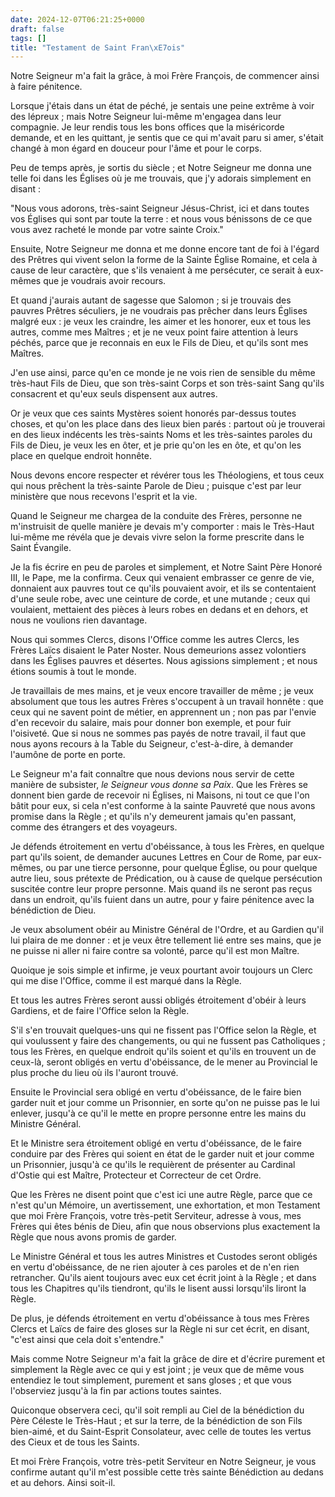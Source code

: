 ```yaml
---
date: 2024-12-07T06:21:25+0000
draft: false
tags: []
title: "Testament de Saint Fran\xE7ois"
---
```




Notre Seigneur m'a fait la grâce, à moi Frère François, de commencer ainsi à faire pénitence.

Lorsque j'étais dans un état de péché, je sentais une peine extrême à voir des lépreux ; mais Notre Seigneur lui-même m'engagea dans leur compagnie. Je leur rendis tous les bons offices que la miséricorde demande, et en les quittant, je sentis que ce qui m'avait paru si amer, s'était changé à mon égard en douceur pour l'âme et pour le corps.

Peu de temps après, je sortis du siècle ; et Notre Seigneur me donna une telle foi dans les Églises où je me trouvais, que j'y adorais simplement en disant :

"Nous vous adorons, très-saint Seigneur Jésus-Christ, ici et dans toutes vos Églises qui sont par toute la terre : et nous vous bénissons de ce que vous avez racheté le monde par votre sainte Croix."

Ensuite, Notre Seigneur me donna et me donne encore tant de foi à l'égard des Prêtres qui vivent selon la forme de la Sainte Église Romaine, et cela à cause de leur caractère, que s'ils venaient à me persécuter, ce serait à eux-mêmes que je voudrais avoir recours.

Et quand j'aurais autant de sagesse que Salomon ; si je trouvais des pauvres Prêtres séculiers, je ne voudrais pas prêcher dans leurs Églises malgré eux : je veux les craindre, les aimer et les honorer, eux et tous les autres, comme mes Maîtres ; et je ne veux point faire attention à leurs péchés, parce que je reconnais en eux le Fils de Dieu, et qu'ils sont mes Maîtres.

J'en use ainsi, parce qu'en ce monde je ne vois rien de sensible du même très-haut Fils de Dieu, que son très-saint Corps et son très-saint Sang qu'ils consacrent et qu'eux seuls dispensent aux autres.

Or je veux que ces saints Mystères soient honorés par-dessus toutes choses, et qu'on les place dans des lieux bien parés : partout où je trouverai en des lieux indécents les très-saints Noms et les très-saintes paroles du Fils de Dieu, je veux les en ôter, et je prie qu'on les en ôte, et qu'on les place en quelque endroit honnête.

Nous devons encore respecter et révérer tous les Théologiens, et tous ceux qui nous prêchent la très-sainte Parole de Dieu ; puisque c'est par leur ministère que nous recevons l'esprit et la vie.

Quand le Seigneur me chargea de la conduite des Frères, personne ne m'instruisit de quelle manière je devais m'y comporter : mais le Très-Haut lui-même me révéla que je devais vivre selon la forme prescrite dans le Saint Évangile.

Je la fis écrire en peu de paroles et simplement, et Notre Saint Père Honoré III, le Pape, me la confirma. Ceux qui venaient embrasser ce genre de vie, donnaient aux pauvres tout ce qu'ils pouvaient avoir, et ils se contentaient d'une seule robe, avec une ceinture de corde, et une mutande ; ceux qui voulaient, mettaient des pièces à leurs robes en dedans et en dehors, et nous ne voulions rien davantage.

Nous qui sommes Clercs, disons l'Office comme les autres Clercs, les Frères Laïcs disaient le Pater Noster. Nous demeurions assez volontiers dans les Églises pauvres et désertes. Nous agissions simplement ; et nous étions soumis à tout le monde.

Je travaillais de mes mains, et je veux encore travailler de même ; je veux absolument que tous les autres Frères s'occupent à un travail honnête : que ceux qui ne savent point de métier, en apprennent un ; non pas par l'envie d'en recevoir du salaire, mais pour donner bon exemple, et pour fuir l'oisiveté. Que si nous ne sommes pas payés de notre travail, il faut que nous ayons recours à la Table du Seigneur, c'est-à-dire, à demander l'aumône de porte en porte.

Le Seigneur m'a fait connaître que nous devions nous servir de cette manière de subsister, *le Seigneur vous donne sa Paix*. Que les Frères se donnent bien garde de recevoir ni Églises, ni Maisons, ni tout ce que l'on bâtit pour eux, si cela n'est conforme à la sainte Pauvreté que nous avons promise dans la Règle ; et qu'ils n'y demeurent jamais qu'en passant, comme des étrangers et des voyageurs. 

Je défends étroitement en vertu d'obéissance, à tous les Frères, en quelque part qu'ils soient, de demander aucunes Lettres en Cour de Rome, par eux-mêmes, ou par une tierce personne, pour quelque Église, ou pour quelque autre lieu, sous prétexte de Prédication, ou à cause de quelque persécution suscitée contre leur propre personne. Mais quand ils ne seront pas reçus dans un endroit, qu'ils fuient dans un autre, pour y faire pénitence avec la bénédiction de Dieu.

Je veux absolument obéir au Ministre Général de l'Ordre, et au Gardien qu'il lui plaira de me donner : et je veux être tellement lié entre ses mains, que je ne puisse ni aller ni faire contre sa volonté, parce qu'il est mon Maître.

Quoique je sois simple et infirme, je veux pourtant avoir toujours un Clerc qui me dise l'Office, comme il est marqué dans la Règle.

Et tous les autres Frères seront aussi obligés étroitement d'obéir à leurs Gardiens, et de faire l'Office selon la Règle.

S'il s'en trouvait quelques-uns qui ne fissent pas l'Office selon la Règle, et qui voulussent y faire des changements, ou qui ne fussent pas Catholiques ; tous les Frères, en quelque endroit qu'ils soient et qu'ils en trouvent un de ceux-là, seront obligés en vertu d'obéissance, de le mener au Provincial le plus proche du lieu où ils l'auront trouvé.

Ensuite le Provincial sera obligé en vertu d'obéissance, de le faire bien garder nuit et jour comme un Prisonnier, en sorte qu'on ne puisse pas le lui enlever, jusqu'à ce qu'il le mette en propre personne entre les mains du Ministre Général.

Et le Ministre sera étroitement obligé en vertu d'obéissance, de le faire conduire par des Frères qui soient en état de le garder nuit et jour comme un Prisonnier, jusqu'à ce qu'ils le requièrent de présenter au Cardinal d'Ostie qui est Maître, Protecteur et Correcteur de cet Ordre.

Que les Frères ne disent point que c'est ici une autre Règle, parce que ce n'est qu'un Mémoire, un avertissement, une exhortation, et mon Testament que moi Frère François, votre très-petit Serviteur, adresse à vous, mes Frères qui êtes bénis de Dieu, afin que nous observions plus exactement la Règle que nous avons promis de garder.

Le Ministre Général et tous les autres Ministres et Custodes seront obligés en vertu d'obéissance, de ne rien ajouter à ces paroles et de n'en rien retrancher. Qu'ils aient toujours avec eux cet écrit joint à la Règle ; et dans tous les Chapitres qu'ils tiendront, qu'ils le lisent aussi lorsqu'ils liront la Règle.

De plus, je défends étroitement en vertu d'obéissance à tous mes Frères Clercs et Laïcs de faire des gloses sur la Règle ni sur cet écrit, en disant, "c'est ainsi que cela doit s'entendre."

Mais comme Notre Seigneur m'a fait la grâce de dire et d'écrire purement et simplement la Règle avec ce qui y est joint ; je veux que de même vous entendiez le tout simplement, purement et sans gloses ; et que vous l'observiez jusqu'à la fin par actions toutes saintes.

Quiconque observera ceci, qu'il soit rempli au Ciel de la bénédiction du Père Céleste le Très-Haut ; et sur la terre, de la bénédiction de son Fils bien-aimé, et du Saint-Esprit Consolateur, avec celle de toutes les vertus des Cieux et de tous les Saints.

Et moi Frère François, votre très-petit Serviteur en Notre Seigneur, je vous confirme autant qu'il m'est possible cette très sainte Bénédiction au dedans et au dehors. Ainsi soit-il.

